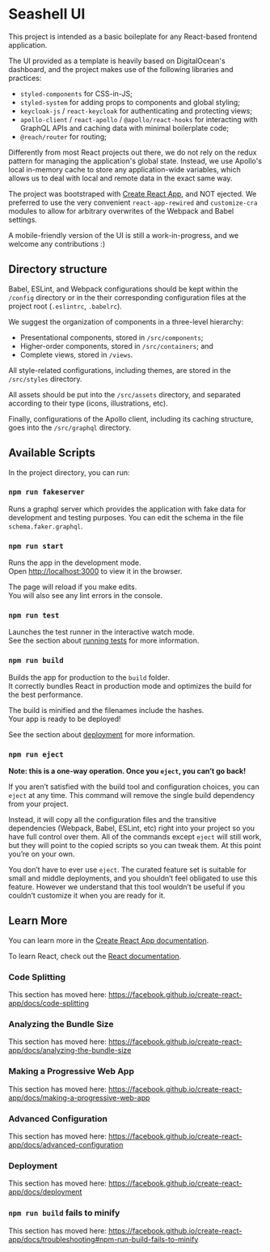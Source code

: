 # Seashell UI

This project is intended as a basic boileplate for any React-based frontend application.

The UI provided as a template is heavily based on DigitalOcean's dashboard, and the project makes use of the following libraries and practices:
- `styled-components` for CSS-in-JS;
- `styled-system` for adding props to components and global styling;
- `keycloak-js` / `react-keycloak` for authenticating and protecting views;
- `apollo-client` / `react-apollo` / `@apollo/react-hooks` for interacting with GraphQL APIs and caching data with minimal boilerplate code;
- `@reach/router` for routing;

Differently from most React projects out there, we do not rely on the redux pattern for managing the application's global state. Instead, we use Apollo's local in-memory cache to store any application-wide variables, which allows us to deal with local and remote data in the exact same way.

The project was bootstraped with [Create React App](https://github.com/facebook/create-react-app), and NOT ejected. We preferred to use the very convenient `react-app-rewired` and `customize-cra` modules to allow for arbitrary overwrites of the Webpack and Babel settings.

A mobile-friendly version of the UI is still a work-in-progress, and we welcome any contributions :)

## Directory structure

Babel, ESLint, and Webpack configurations should be kept within the `/config` directory or in the their corresponding configuration files at the project root (`.eslintrc`, `.babelrc`).

We suggest the organization of components in a three-level hierarchy:

- Presentational components, stored in  `/src/components`;
- Higher-order components, stored in `/src/containers`; and
- Complete views, stored in `/views`.

All style-related configurations, including themes, are stored in the `/src/styles` directory.

All assets should be put into the `/src/assets` directory, and separated according to their type (icons, illustrations, etc).

Finally, configurations of the Apollo client, including its caching structure, goes into the `/src/graphql` directory.

## Available Scripts

In the project directory, you can run:

### `npm run fakeserver`

Runs a graphql server which provides the application with fake data for development and testing purposes.
You can edit the schema in the file `schema.faker.graphql`.

### `npm run start`

Runs the app in the development mode.<br>
Open [http://localhost:3000](http://localhost:3000) to view it in the browser.

The page will reload if you make edits.<br>
You will also see any lint errors in the console.

### `npm run test`

Launches the test runner in the interactive watch mode.<br>
See the section about [running tests](https://facebook.github.io/create-react-app/docs/running-tests) for more information.

### `npm run build`

Builds the app for production to the `build` folder.<br>
It correctly bundles React in production mode and optimizes the build for the best performance.

The build is minified and the filenames include the hashes.<br>
Your app is ready to be deployed!

See the section about [deployment](https://facebook.github.io/create-react-app/docs/deployment) for more information.

### `npm run eject`

**Note: this is a one-way operation. Once you `eject`, you can’t go back!**

If you aren’t satisfied with the build tool and configuration choices, you can `eject` at any time. This command will remove the single build dependency from your project.

Instead, it will copy all the configuration files and the transitive dependencies (Webpack, Babel, ESLint, etc) right into your project so you have full control over them. All of the commands except `eject` will still work, but they will point to the copied scripts so you can tweak them. At this point you’re on your own.

You don’t have to ever use `eject`. The curated feature set is suitable for small and middle deployments, and you shouldn’t feel obligated to use this feature. However we understand that this tool wouldn’t be useful if you couldn’t customize it when you are ready for it.

## Learn More

You can learn more in the [Create React App documentation](https://facebook.github.io/create-react-app/docs/getting-started).

To learn React, check out the [React documentation](https://reactjs.org/).

### Code Splitting

This section has moved here: https://facebook.github.io/create-react-app/docs/code-splitting

### Analyzing the Bundle Size

This section has moved here: https://facebook.github.io/create-react-app/docs/analyzing-the-bundle-size

### Making a Progressive Web App

This section has moved here: https://facebook.github.io/create-react-app/docs/making-a-progressive-web-app

### Advanced Configuration

This section has moved here: https://facebook.github.io/create-react-app/docs/advanced-configuration

### Deployment

This section has moved here: https://facebook.github.io/create-react-app/docs/deployment

### `npm run build` fails to minify

This section has moved here: https://facebook.github.io/create-react-app/docs/troubleshooting#npm-run-build-fails-to-minify
